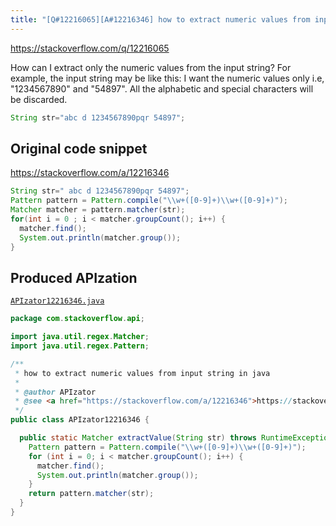 ```yaml
---
title: "[Q#12216065][A#12216346] how to extract numeric values from input string in java"
---
```


https://stackoverflow.com/q/12216065

How can I extract only the numeric values from the input string?
For example, the input string may be like this:
I want the numeric values only i.e, "1234567890" and "54897". All the alphabetic and special characters will be discarded.


```java
String str="abc d 1234567890pqr 54897";
```


## Original code snippet

https://stackoverflow.com/a/12216346



```java
String str=" abc d 1234567890pqr 54897";
Pattern pattern = Pattern.compile("\\w+([0-9]+)\\w+([0-9]+)");
Matcher matcher = pattern.matcher(str);
for(int i = 0 ; i < matcher.groupCount(); i++) {
  matcher.find();
  System.out.println(matcher.group());
}
```

## Produced APIzation

[`APIzator12216346.java`](/data/search/java/APIzator12216346.java)

```java
package com.stackoverflow.api;

import java.util.regex.Matcher;
import java.util.regex.Pattern;

/**
 * how to extract numeric values from input string in java
 *
 * @author APIzator
 * @see <a href="https://stackoverflow.com/a/12216346">https://stackoverflow.com/a/12216346</a>
 */
public class APIzator12216346 {

  public static Matcher extractValue(String str) throws RuntimeException {
    Pattern pattern = Pattern.compile("\\w+([0-9]+)\\w+([0-9]+)");
    for (int i = 0; i < matcher.groupCount(); i++) {
      matcher.find();
      System.out.println(matcher.group());
    }
    return pattern.matcher(str);
  }
}
```